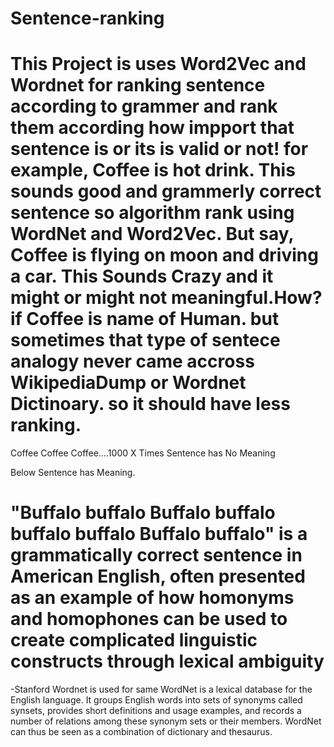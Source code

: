 # Sentence-ranking
This Project is uses Word2Vec and Wordnet for ranking sentence according to grammer and rank them according how impport that sentence is or its is valid or not!
for example,
  Coffee is hot drink.
This sounds good and grammerly correct sentence so algorithm rank using WordNet and Word2Vec.
But say, 
Coffee is flying on moon and driving a car.
This Sounds Crazy and it might or might not meaningful.How?
if Coffee is name of Human.
but sometimes that type of sentece analogy never came accross WikipediaDump or Wordnet Dictinoary.
so it should have less ranking.
====================================================================================================================
Coffee Coffee Coffee....1000 X Times
Sentence has No Meaning

Below Sentence has Meaning.

"Buffalo buffalo Buffalo buffalo buffalo buffalo Buffalo buffalo" is a grammatically correct sentence in American English, often presented as an example of how homonyms and homophones can be used to create complicated linguistic constructs through lexical ambiguity
=======================================================================================================================
-Stanford Wordnet is used for same
WordNet is a lexical database for the English language. It groups English words into sets of synonyms called synsets, provides short definitions and usage examples, and records a number of relations among these synonym sets or their members. WordNet can thus be seen as a combination of dictionary and thesaurus.
